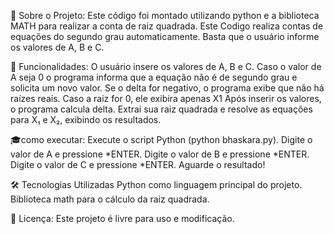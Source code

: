 📌 Sobre o Projeto:
Este código foi montado utilizando python e a biblioteca MATH para realizar a conta de raiz quadrada.
Este Codigo realiza contas de equações do segundo grau automaticamente.
Basta que o usuário informe os valores de A, B e C.

🚀 Funcionalidades: 
O usuário insere os valores de A, B e C.
Caso o valor de A seja 0 o programa informa que a equação não é de segundo grau e solicita um novo valor.
Se o delta for negativo, o programa exibe que não há raízes reais.
Caso a raiz for 0, ele exibira apenas X1
Após inserir os valores, o programa calcula delta.
Extrai sua raiz quadrada e resolve as equações para X₁ e X₂, exibindo os resultados.

🎓como executar: 
Execute o script Python (python bhaskara.py).
Digite o valor de A  e pressione *ENTER.
Digite o valor de B  e pressione *ENTER.
Digite o valor de C  e pressione *ENTER.
Aguarde o resultado!

🛠 Tecnologias Utilizadas
Python como linguagem principal do projeto. 
Biblioteca math para o cálculo da raiz quadrada.

📄 Licença:
Este projeto é livre para uso e modificação.
